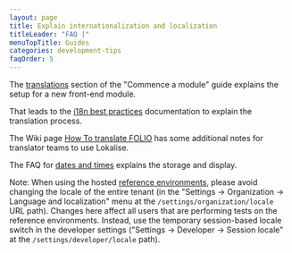 ```yaml
---
layout: page
title: Explain internationalization and localization
titleLeader: "FAQ |"
menuTopTitle: Guides
categories: development-tips
faqOrder: 5
---
```


The [translations](/guides/commence-a-module/#front-end-translations) section of the "Commence a module" guide explains the setup for a new front-end module.

That leads to the [i18n best practices](https://github.com/folio-org/stripes/blob/master/doc/i18n.md) documentation to explain the translation process.

The Wiki page [How To translate FOLIO](https://wiki.folio.org/display/I18N/How+To+translate+FOLIO) has some additional notes for translator teams to use Lokalise.

The FAQ for [dates and times](/faqs/explain-dates-times/) explains the storage and display.

Note: When using the hosted [reference environments](/guides/automation/#reference-environments), please avoid changing the locale of the entire tenant (in the "Settings -> Organization -> Language and localization" menu at the `/settings/organization/locale` URL path).
Changes here affect all users that are performing tests on the reference environments.
Instead, use the temporary session-based locale switch in the developer settings ("Settings -> Developer -> Session locale" at the `/settings/developer/locale` path).
